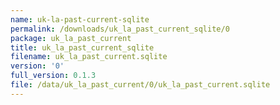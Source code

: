 ```yaml
---
name: uk-la-past-current-sqlite
permalink: /downloads/uk_la_past_current_sqlite/0
package: uk_la_past_current
title: uk_la_past_current_sqlite
filename: uk_la_past_current.sqlite
version: '0'
full_version: 0.1.3
file: /data/uk_la_past_current/0/uk_la_past_current.sqlite
---
```

